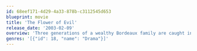 ```yaml
---
id: 68eef171-4d29-4a33-878b-c3112545d653
blueprint: movie
title: 'The Flower of Evil'
release_date: '2003-02-09'
overview: 'Three generations of a wealthy Bordeaux family are caught in the crossfire when Anne decides to run for mayor, thanks to a political pamphlet that revives an old murder scandal.'
genres: '[{"id": 18, "name": "Drama"}]'
---
```

